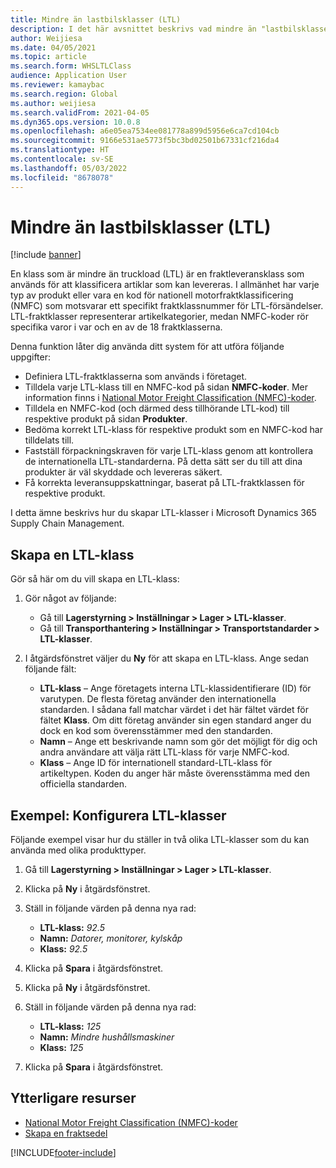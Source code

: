 ```yaml
---
title: Mindre än lastbilsklasser (LTL)
description: I det här avsnittet beskrivs vad mindre än "lastbilsklasser" (LTL; "truckload") är och hur du ställer in dem i Microsoft Dynamics 365 Supply Chain Management.
author: Weijiesa
ms.date: 04/05/2021
ms.topic: article
ms.search.form: WHSLTLClass
audience: Application User
ms.reviewer: kamaybac
ms.search.region: Global
ms.author: weijiesa
ms.search.validFrom: 2021-04-05
ms.dyn365.ops.version: 10.0.8
ms.openlocfilehash: a6e05ea7534ee081778a899d5956e6ca7cd104cb
ms.sourcegitcommit: 9166e531ae5773f5bc3bd02501b67331cf216da4
ms.translationtype: HT
ms.contentlocale: sv-SE
ms.lasthandoff: 05/03/2022
ms.locfileid: "8678078"
---
```

# <a name="less-than-truckload-ltl-classes"></a>Mindre än lastbilsklasser (LTL)

[!include [banner](../includes/banner.md)]

En klass som är mindre än truckload (LTL) är en fraktleveransklass som används för att klassificera artiklar som kan levereras. I allmänhet har varje typ av produkt eller vara en kod för nationell motorfraktklassificering (NMFC) som motsvarar ett specifikt fraktklassnummer för LTL-försändelser. LTL-fraktklasser representerar artikelkategorier, medan NMFC-koder rör specifika varor i var och en av de 18 fraktklasserna.

Denna funktion låter dig använda ditt system för att utföra följande uppgifter:

- Definiera LTL-fraktklasserna som används i företaget.
- Tilldela varje LTL-klass till en NMFC-kod på sidan **NMFC-koder**. Mer information finns i [National Motor Freight Classification (NMFC)-koder](nmfc-codes.md).
- Tilldela en NMFC-kod (och därmed dess tillhörande LTL-kod) till respektive produkt på sidan **Produkter**.
- Bedöma korrekt LTL-klass för respektive produkt som en NMFC-kod har tilldelats till.
- Fastställ förpackningskraven för varje LTL-klass genom att kontrollera de internationella LTL-standarderna. På detta sätt ser du till att dina produkter är väl skyddade och levereras säkert.
- Få korrekta leveransuppskattningar, baserat på LTL-fraktklassen för respektive produkt.

I detta ämne beskrivs hur du skapar LTL-klasser i Microsoft Dynamics 365 Supply Chain Management.

## <a name="create-an-ltl-class"></a>Skapa en LTL-klass

Gör så här om du vill skapa en LTL-klass:

1. Gör något av följande:

    - Gå till **Lagerstyrning \> Inställningar \> Lager \> LTL-klasser**.
    - Gå till **Transporthantering \> Inställningar \> Transportstandarder \> LTL-klasser**.

2. I åtgärdsfönstret väljer du **Ny** för att skapa en LTL-klass. Ange sedan följande fält:

    - **LTL-klass** – Ange företagets interna LTL-klassidentifierare (ID) för varutypen. De flesta företag använder den internationella standarden. I sådana fall matchar värdet i det här fältet värdet för fältet **Klass**. Om ditt företag använder sin egen standard anger du dock en kod som överensstämmer med den standarden.
    - **Namn** – Ange ett beskrivande namn som gör det möjligt för dig och andra användare att välja rätt LTL-klass för varje NMFC-kod.
    - **Klass** – Ange ID för internationell standard-LTL-klass för artikeltypen. Koden du anger här måste överensstämma med den officiella standarden.

## <a name="example-set-up-ltl-classes"></a>Exempel: Konfigurera LTL-klasser

Följande exempel visar hur du ställer in två olika LTL-klasser som du kan använda med olika produkttyper.

1. Gå till **Lagerstyrning \> Inställningar \> Lager \> LTL-klasser**.
1. Klicka på **Ny** i åtgärdsfönstret.
1. Ställ in följande värden på denna nya rad:

    - **LTL-klass:** *92.5*
    - **Namn:** *Datorer, monitorer, kylskåp*
    - **Klass:** *92.5*

1. Klicka på **Spara** i åtgärdsfönstret.
1. Klicka på **Ny** i åtgärdsfönstret.
1. Ställ in följande värden på denna nya rad:

    - **LTL-klass:** *125*
    - **Namn:** *Mindre hushållsmaskiner*
    - **Klass:** *125*

1. Klicka på **Spara** i åtgärdsfönstret.

## <a name="additional-resources"></a>Ytterligare resurser

- [National Motor Freight Classification (NMFC)-koder](nmfc-codes.md)
- [Skapa en fraktsedel](create-bill-of-lading.md)

[!INCLUDE[footer-include](../../includes/footer-banner.md)]
